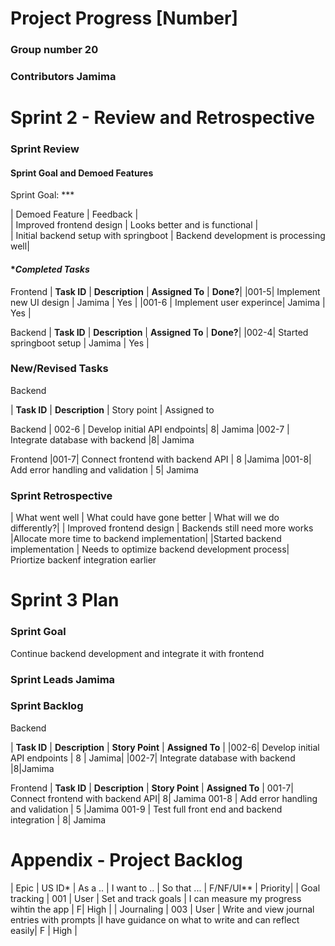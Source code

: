 # **Project Progress [Number]**

### Group number 20

### Contributors Jamima


# Sprint 2 - Review and Retrospective

### Sprint Review

#### **Sprint Goal and Demoed Features**

Sprint Goal: ***

| Demoed Feature                        | Feedback   |           
| Improved frontend design              | Looks better and is functional |        
| Initial backend setup with springboot | Backend development is processing well|

#### **Completed Tasks*

Frontend
| **Task ID** | **Description** | **Assigned To** | **Done?**| 
|001-5| Implement new UI design | Jamima | Yes |
|001-6 | Implement user experince| Jamima | Yes |

Backend
| **Task ID** | **Description** | **Assigned To** | **Done?**| 
|002-4| Started springboot setup | Jamima | Yes |


### New/Revised Tasks
Backend

| **Task ID** | **Description** |  Story point | Assigned to

Backend
| 002-6 | Develop initial API endpoints| 8| Jamima
|002-7 | Integrate database with backend |8| Jamima 

Frontend
|001-7| Connect frontend with backend API | 8 |Jamima
|001-8| Add error handling and validation | 5| Jamima



### Sprint Retrospective


| What went well         | What could have gone better      | What will we do differently?|
| Improved frontend design | Backends still need more works  |Allocate more time to backend implementation|
|Started backend implementation | Needs to optimize backend development process| Priortize backenf integration earlier 



# Sprint 3 Plan


### Sprint Goal
Continue backend development and integrate it with frontend

### Sprint Leads Jamima 

### Sprint Backlog

Backend 

| **Task ID** | **Description** | **Story Point** | **Assigned To** |
|002-6| Develop initial API endpoints | 8 | Jamima|
|002-7| Integrate database with backend |8|Jamima

Frontend
| **Task ID** | **Description** | **Story Point** | **Assigned To** |
001-7| Connect frontend with backend API| 8| Jamima 
001-8 | Add error handling and validation | 5 |Jamima 
001-9 | Test full front end and backend integration | 8| Jamima 


# Appendix - Project Backlog


| Epic        | US ID* | As a .. | I want to ..            | So that ...                   | F/NF/UI**       | Priority|
| Goal tracking | 001    |  User | Set and track goals  | I can measure my progress wihtin the app  | F|      High |
|   Journaling       | 003  | User | Write and view journal entries with prompts |I have guidance on what to write and can reflect easily| F | High |


